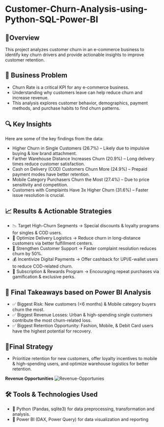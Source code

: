 # **Customer-Churn-Analysis-using-Python-SQL-Power-BI**

## 🚀**Overview**
This project analyzes customer churn in an e-commerce business to identify key churn drivers and provide actionable insights to improve customer retention.

## 📌 **Business Problem**
- Churn Rate is a critical KPI for any e-commerce business.
- Understanding why customers leave can help reduce churn and increase revenue.
- This analysis explores customer behavior, demographics, payment methods, and purchase habits to find churn patterns.

## 🔍 **Key Insights**
Here are some of the key findings from the data:
- Higher Churn in Single Customers (26.7%) – Likely due to impulsive buying & low brand attachment.
- Farther Warehouse Distance Increases Churn (20.9%) – Long delivery times reduce customer satisfaction.
- Cash on Delivery (COD) Customers Churn More (24.9%) – Prepaid payment modes have better retention.
- Mobile Category Purchasers Churn the Most (27.4%) – Due to price sensitivity and competition.
- Customers with Complaints Have 3x Higher Churn (31.6%) – Faster issue resolution is crucial.

## 📈 **Results & Actionable Strategies**
- 📉 Target High-Churn Segments → Special discounts & loyalty programs for singles & COD users.
- 🚀 Optimize Delivery Logistics → Reduce churn in long-distance customers via better fulfillment centers.
- 🎯 Strengthen Customer Support → Faster complaint resolution reduces churn by 50%.
- 💰 Incentivize Digital Payments → Offer cashback for UPI/E-wallet users to reduce COD-related churn.
- 🔄 Subscription & Rewards Program → Encouraging repeat purchases via gamification & exclusive perks.

## 📌 **Final Takeaways based on Power BI Analysis**
- ✅ Biggest Risk: New customers (<6 months) & Mobile category buyers churn the most.
- ✅ Biggest Revenue Losses: Urban & high-spending single customers contribute the most churn-related loss.
- ✅ Biggest Retention Opportunity: Fashion, Mobile, & Debit Card users have the highest potential for recovery.

## 🎯**Final Strategy**
- Prioritize retention for new customers, offer loyalty incentives to mobile & high-spending users, and optimize warehouse logistics for better retention.

**Revenue Opportunities**
  ![Revenue-Opportunies](https://github.com/user-attachments/assets/83097407-934f-4e79-9d8f-dfb33eb2f39e)


## 🛠️ **Tools & Technologies Used**
- 📌 Python (Pandas, sqlite3) for data preprocessing, transformation and analysis.
- 📌 Power BI (DAX, Power Query) for data visualization and reporting


